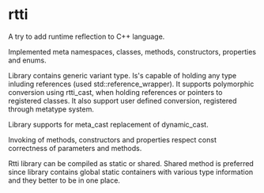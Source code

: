 ﻿# rtti
A try to add runtime reflection to C++ language.

Implemented meta namespaces, classes, methods, constructors, properties and enums.

Library contains generic variant type. 
Is's capable of holding any type inluding references (used std::reference_wrapper).
It supports polymorphic conversion using rtti_cast, when holding references or pointers to registered classes.
It also support user defined conversion, registered through metatype system.

Library supports for meta_cast replacement of dynamic_cast. 

Invoking of methods, constructors and properties respect const correctness of parameters and methods.

Rtti library can be compiled as static or shared. Shared method is preferred since library contains
global static containers with various type information and they better to be in one place.
